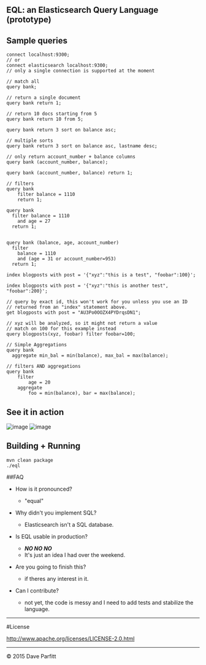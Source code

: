 EQL: an Elasticsearch Query Language (prototype)
---



## Sample queries

```
connect localhost:9300;
// or
connect elasticsearch localhost:9300;
// only a single connection is supported at the moment

// match all
query bank;

// return a single document
query bank return 1;

// return 10 docs starting from 5
query bank return 10 from 5;

query bank return 3 sort on balance asc;

// multiple sorts
query bank return 3 sort on balance asc, lastname desc;

// only return account_number + balance columns
query bank (account_number, balance);

query bank (account_number, balance) return 1;

// filters
query bank
    filter balance = 1110
    return 1;

query bank
  filter balance = 1110
    and age = 27
  return 1;


query bank (balance, age, account_number)
  filter
    balance = 1110
    and (age = 31 or account_number=953)
  return 1;
  
index blogposts with post = '{"xyz":"this is a test", "foobar":100}';

index blogposts with post = '{"xyz":"this is another test", "foobar":200}';

// query by exact id, this won't work for you unless you use an ID 
// returned from an "index" statement above.
get blogposts with post = "AU3Po0OOZX4PYDrqsDN1";

// xyz will be analyzed, so it might not return a value
// match on 100 for this example instead
query blogposts(xyz, foobar) filter foobar=100;  

// Simple Aggregations
query bank
  aggregate min_bal = min(balance), max_bal = max(balance);

// filters AND aggregations
query bank
    filter
        age = 20
    aggregate
        foo = min(balance), bar = max(balance);

```

## See it in action

![image](https://github.com/metadave/eql/blob/master/eql.gif?raw=true)
![image](https://github.com/metadave/eql/blob/master/eql2.gif?raw=true)

## Building + Running

```
mvn clean package
./eql
```

##FAQ

- How is it pronounced?
    - "equal"

- Why didn't you implement SQL?
    - Elasticsearch isn't a SQL database.

- Is EQL usable in production?
    - ***NO NO NO***
    - It's just an idea I had over the weekend.

- Are you going to finish this?
    - if theres any interest in it.

- Can I contribute?
    - not yet, the code is messy and I need to add tests and stabilize the language.


---

#License

http://www.apache.org/licenses/LICENSE-2.0.html

---

© 2015 Dave Parfitt
